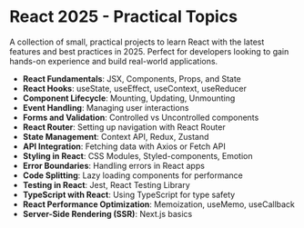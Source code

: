 # React 2025 - Practical Topics
A collection of small, practical projects to learn React with the latest features and best practices in 2025. Perfect for developers looking to gain hands-on experience and build real-world applications.
- **React Fundamentals**: JSX, Components, Props, and State
- **React Hooks**: useState, useEffect, useContext, useReducer
- **Component Lifecycle**: Mounting, Updating, Unmounting
- **Event Handling**: Managing user interactions
- **Forms and Validation**: Controlled vs Uncontrolled components
- **React Router**: Setting up navigation with React Router
- **State Management**: Context API, Redux, Zustand
- **API Integration**: Fetching data with Axios or Fetch API
- **Styling in React**: CSS Modules, Styled-components, Emotion
- **Error Boundaries**: Handling errors in React apps
- **Code Splitting**: Lazy loading components for performance
- **Testing in React**: Jest, React Testing Library
- **TypeScript with React**: Using TypeScript for type safety
- **React Performance Optimization**: Memoization, useMemo, useCallback
- **Server-Side Rendering (SSR)**: Next.js basics

